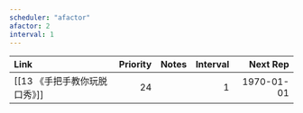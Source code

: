 ```yaml
---
scheduler: "afactor"
afactor: 2
interval: 1
---
```

| Link               | Priority | Notes | Interval |   Next Rep |
| :----------------- | -------: | :---- | -------: | ---------: |
| [[13 《手把手教你玩脱口秀》]] |       24 |       |        1 | 1970-01-01 |